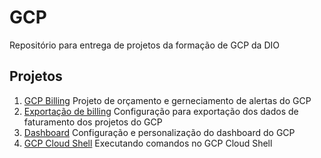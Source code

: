# GCP

Repositório para entrega de projetos da formação de GCP da DIO

## Projetos

1. [GCP Billing](./billing/)
   Projeto de orçamento e gerneciamento de alertas do GCP
2. [Exportação de billing](./billing_export/)
   Configuração para exportação dos dados de faturamento dos projetos do GCP
3. [Dashboard](./dashboard/)
   Configuração e personalização do dashboard do GCP
4. [GCP Cloud Shell](./cloud_shell/)
   Executando comandos no GCP Cloud Shell
